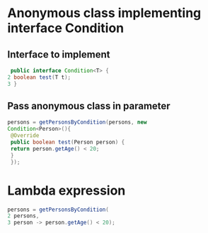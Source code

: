 # Anonymous class implementing interface Condition
## Interface to implement
```java
 public interface Condition<T> {
2 boolean test(T t);
3 } 
```
## Pass anonymous class in parameter
```java
persons = getPersonsByCondition(persons, new
Condition<Person>(){
 @Override
 public boolean test(Person person) {
 return person.getAge() < 20;
 }
 });
```

# Lambda expression
```java
persons = getPersonsByCondition(
2 persons,
3 person -> person.getAge() < 20); 
```
